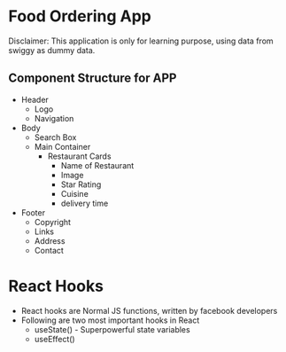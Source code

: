 # Food Ordering App

Disclaimer: This application is only for learning purpose, using data from swiggy as dummy data.

## Component Structure for APP

- Header
  - Logo
  - Navigation
- Body
  - Search Box
  - Main Container
    - Restaurant Cards
      - Name of Restaurant
      - Image
      - Star Rating
      - Cuisine
      - delivery time
- Footer
  - Copyright
  - Links
  - Address
  - Contact

# React Hooks

- React hooks are Normal JS functions, written by facebook developers
- Following are two most important hooks in React
  - useState() - Superpowerful state variables
  - useEffect()
